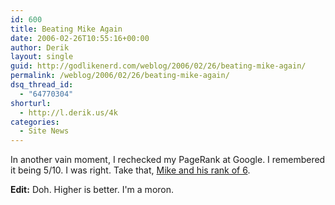 ```yaml
---
id: 600
title: Beating Mike Again
date: 2006-02-26T10:55:16+00:00
author: Derik
layout: single
guid: http://godlikenerd.com/weblog/2006/02/26/beating-mike-again/
permalink: /weblog/2006/02/26/beating-mike-again/
dsq_thread_id:
  - "64770304"
shorturl:
  - http://l.derik.us/4k
categories:
  - Site News
---
```

In another vain moment, I rechecked my PageRank at Google. I remembered it being 5/10. I was right. Take that, [Mike and his rank of 6](http://www.planetmike.com/blog/2006/02/24#pagerank).

**Edit:** Doh. Higher is better. I'm a moron.